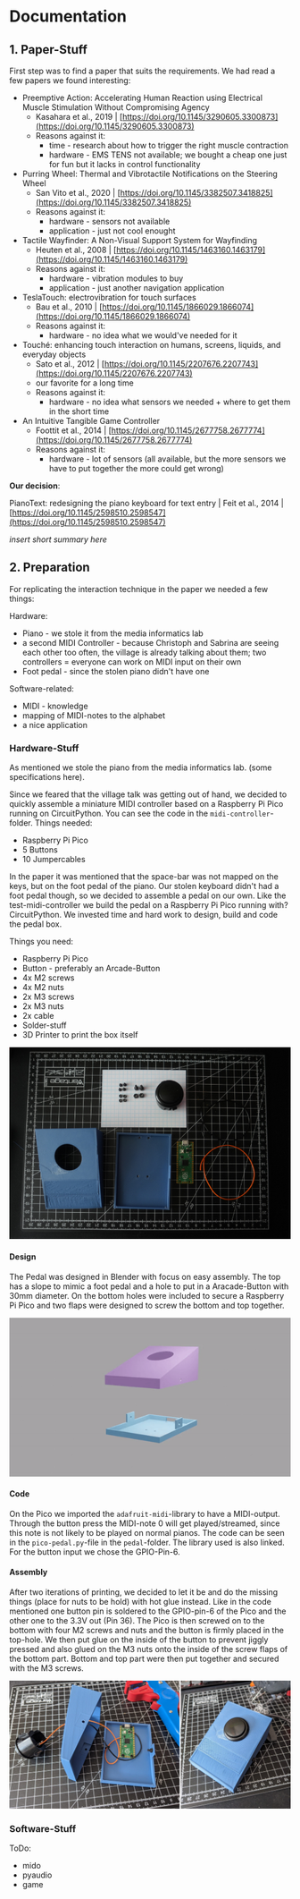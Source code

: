 # Documentation

## 1. Paper-Stuff

First step was to find a paper that suits the requirements. We had read a few papers we found interesting:

* Preemptive Action: Accelerating Human Reaction using Electrical Muscle Stimulation Without Compromising Agency
  * Kasahara et al., 2019 | [https://doi.org/10.1145/3290605.3300873](https://doi.org/10.1145/3290605.3300873)
  * Reasons against it:
    * time - research about how to trigger the right muscle contraction
    * hardware - EMS TENS not available; we bought a cheap one just for fun but it lacks in control functionality
* Purring Wheel: Thermal and Vibrotactile Notifications on the Steering Wheel
  * San Vito et al., 2020 | [https://doi.org/10.1145/3382507.3418825](https://doi.org/10.1145/3382507.3418825)
  * Reasons against it:
    * hardware - sensors not available
    * application - just not cool enought
* Tactile Wayfinder: A Non-Visual Support System for Wayfinding
  * Heuten et al., 2008 | [https://doi.org/10.1145/1463160.1463179](https://doi.org/10.1145/1463160.1463179)
  * Reasons against it:
    * hardware - vibration modules to buy
    * application - just another navigation application
* TeslaTouch: electrovibration for touch surfaces
  * Bau et al., 2010 | [https://doi.org/10.1145/1866029.1866074](https://doi.org/10.1145/1866029.1866074)
  * Reasons against it:
    * hardware - no idea what we would've needed for it
* Touché: enhancing touch interaction on humans, screens, liquids, and everyday objects
  * Sato et al., 2012 | [https://doi.org/10.1145/2207676.2207743](https://doi.org/10.1145/2207676.2207743)
  * our favorite for a long time
  * Reasons against it:
    * hardware - no idea what sensors we needed + where to get them in the short time
* An Intuitive Tangible Game Controller
  * Foottit et al., 2014 | [https://doi.org/10.1145/2677758.2677774](https://doi.org/10.1145/2677758.2677774)
  * Reasons against it:
    * hardware - lot of sensors (all available, but the more sensors we have to put together the more could get wrong)

**Our decision**:

PianoText: redesigning the piano keyboard for text entry | Feit et al., 2014 | [https://doi.org/10.1145/2598510.2598547](https://doi.org/10.1145/2598510.2598547)

*insert short summary here*


## 2. Preparation

For replicating the interaction technique in the paper we needed a few things:

Hardware:

* Piano - we stole it from the media informatics lab
* a second MIDI Controller - because Christoph and Sabrina are seeing each other too often, the village is already talking about them; two controllers = everyone can work on MIDI input on their own
* Foot pedal - since the stolen piano didn't have one

Software-related:

* MIDI - knowledge
* mapping of MIDI-notes to the alphabet
* a nice application

### Hardware-Stuff

As mentioned we stole the piano from the media informatics lab. (some specifications here).

Since we feared that the village talk was getting out of hand, we decided to quickly assemble a miniature MIDI controller based on a Raspberry Pi Pico running on CircuitPython. You can see the code in the `midi-controller`-folder. Things needed:

* Raspberry Pi Pico
* 5 Buttons
* 10 Jumpercables

In the paper it was mentioned that the space-bar was not mapped on the keys, but on the foot pedal of the piano. Our stolen keyboard didn't had a foot pedal though, so we decided to assemble a pedal on our own. Like the test-midi-controller we build the pedal on a Raspberry Pi Pico running with? CircuitPython. We invested time and hard work to design, build and code the pedal box. 

Things you need:

* Raspberry Pi Pico
* Button - preferably an Arcade-Button
* 4x M2 screws
* 4x M2 nuts
* 2x M3 screws
* 2x M3 nuts
* 2x cable
* Solder-stuff
* 3D Printer to print the box itself

![parts](./assets/pedal_parts.jpg)

#### Design

The Pedal was designed in Blender with focus on easy assembly. The top has a slope to mimic a foot pedal and a hole to put in a Aracade-Button with 30mm diameter. On the bottom holes were included to secure a Raspberry Pi Pico and two flaps were designed to screw the bottom and top together. 

![blender design](./assets/pedal_blender.gif)

#### Code

On the Pico we imported the `adafruit-midi`-library to have a MIDI-output. Through the button press the MIDI-note 0 will get played/streamed, since this note is not likely to be played on normal pianos. The code can be seen in the `pico-pedal.py`-file in the `pedal`-folder. The library used is also linked. For the button input we chose the GPIO-Pin-6. 

#### Assembly

After two iterations of printing, we decided to let it be and do the missing things (place for nuts to be hold) with hot glue instead. Like in the code mentioned one button pin is soldered to the GPIO-pin-6 of the Pico and the other one to the 3.3V out (Pin 36). The Pico is then screwed on to the bottom with four M2 screws and nuts and the button is firmly placed in the top-hole. We then put glue on the inside of the button to prevent jiggly pressed and also glued on the M3 nuts onto the inside of the screw flaps of the bottom part. Bottom and top part were then put together and secured with the M3 screws.

![assembly](./assets/assembly.jpg)

### Software-Stuff

ToDo:

- mido
- pyaudio
- game

